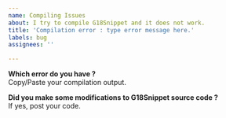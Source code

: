 ```yaml
---
name: Compiling Issues
about: I try to compile G18Snippet and it does not work.
title: 'Compilation error : type error message here.'
labels: bug
assignees: ''

---
```


<b>Which error do you have ?</b><br/>
Copy/Paste your compilation output.<br/>

<b>Did you make some modifications to G18Snippet source code ?</b><br/>
If yes, post your code.<br/>
